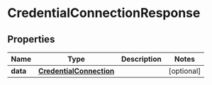 

# CredentialConnectionResponse

## Properties

Name | Type | Description | Notes
------------ | ------------- | ------------- | -------------
**data** | [**CredentialConnection**](CredentialConnection.md) |  |  [optional]



